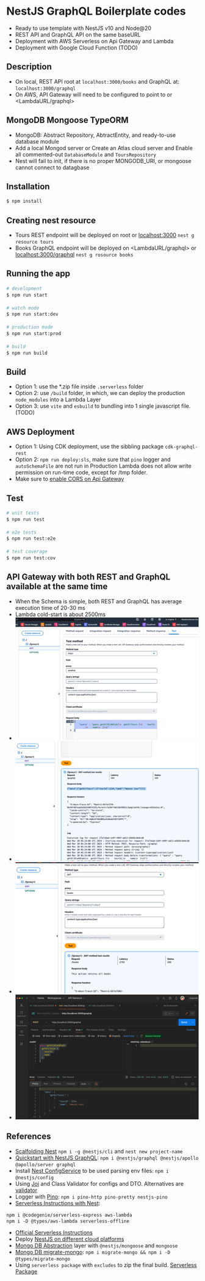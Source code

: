 # NestJS GraphQL Boilerplate codes
* Ready to use template with NestJS v10 and Node@20
* REST API and GraphQL API on the same baseURL
* Deployment with AWS Serverless on Api Gateway and Lambda
* Deployment with Google Cloud Function (TODO)


## Description
* On local, REST API root at `localhost:3000/books` and GraphQL at: `localhost:3000/graphql`
* On AWS, API Gateway will need to be configured to point to <LambdaURL> or <LambdaURL/graphql>

## MongoDB Mongoose TypeORM
* MongoDB: Abstract Repository, AbtractEntity, and ready-to-use database module
* Add a local Mongod server or Create an Atlas cloud server and Enable all commented-out `DatabaseModule` and `ToursRepository`
* Nest will fail to init, if there is no proper MONGODB_URI, or mongoose cannot connect to datagbase

## Installation

```bash
$ npm install
```

## Creating nest resource
* Tours REST endpoint will be deployed on root <LambdaURL> or <localhost:3000>
`nest g resource tours`
* Books GraphQL endpoint will be deployed on <LambdaURL/graphql> or <localhost:3000/graphql>
`nest g rosource books`

## Running the app

```bash
# development
$ npm run start

# watch mode
$ npm run start:dev

# production mode
$ npm run start:prod

# build
$ npm run build
```

## Build
* Option 1: use the *.zip file inside `.serverless` folder
* Option 2: use `/build` folder, in which, we can deploy the production `node_modules` into a Lambda Layer
* Option 3: use `vite` and `esbuild` to bundling into 1 single javascript file. (TODO)

## AWS Deployment
* Option 1: Using CDK deployment, use the sibbling package `cdk-graphql-rest`
* Option 2: `npm run deploy:sls`, make sure that `pino` logger and `autoSchemaFile` are not run in Production
  Lambda does not allow write permission on run-time code, except for /tmp folder.
* Make sure to [enable CORS on Api Gateway](https://docs.datomic.com/cloud/tech-notes/cors-lambda-proxy.html)

## Test

```bash
# unit tests
$ npm run test

# e2e tests
$ npm run test:e2e

# test coverage
$ npm run test:cov
```

## API Gateway with both REST and GraphQL available at the same time
* When the Schema is simple, both REST and GraphQL has average execution time of 20-30 ms
* Lambda cold-start is about 2500ms
* ![GraphQL Request](./images/graphQLRequest.png)
* ![GraphQL Response](./images/graphQLResponse.png)
* ![REST Request](./images/restRequest.png)
* ![Postman GraphQL Request](./images/postmanGraphQL.png)


## References
* [Scalfolding Nest](https://docs.nestjs.com/)
`npm i -g @nestjs/cli` and `nest new project-name`
* [Quickstart with NestJS GraphQL](https://docs.nestjs.com/graphql/quick-start):
`npm i @nestjs/graphql @nestjs/apollo @apollo/server graphql`
* Install [Nest ConfigService](https://docs.nestjs.com/techniques/configuration#using-the-configservice) to be used parsing env files:
`npm i @nestjs/config`
* Using [Joi](https://joi.dev) and Class Validator for configs and DTO. Alternatives are [validator](https://www.npmjs.com/package/validator)
* Logger with [Pino](https://www.npmjs.com/package/nestjs-pino?activeTab=readme):
`npm i pino-http pino-pretty nestjs-pino`
* [Serverless Instructions with Nest](https://docs.nestjs.com/faq/serverless):
```
npm i @codegenie/serverless-express aws-lambda
npm i -D @types/aws-lambda serverless-offline
```
* [Official Serverless Instructions](https://www.serverless.com/framework/docs/tutorial)
* Deploy [NestJS on different cloud platforms](https://github.com/nestjs/docs.nestjs.com/issues/96)
* [Mongo DB Abstraction](https://docs.nestjs.com/techniques/mongodb) layer with `@nestjs/mongoose` and `mongoose`
* [Mongo DB migrate-mongo](https://medium.com/@ashansube/managing-mongodb-database-migrations-in-node-js-with-migrate-mongo-9a510dbfd868):
`npm i migrate-mongo && npm i -D @types/migrate-mongo`
* Using `serverless package` with `excludes` to zip the final build. [Serverless Package](https://www.serverless.com/framework/docs/providers/aws/cli-reference/package)